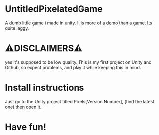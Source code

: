 # UntitledPixelatedGame
A dumb little game i made in unity.
It is more of a demo than a game.
Its quite laggy.

# ⚠️DISCLAIMERS⚠️
yes it's supposed to be low quality.
This is my first project on Unity and Github, so expect problems, and play it while keeping this in mind.

# Install instructions

Just go to the Unity project titled Pixels[Version Number], (find the latest one) then open it.

# Have fun!
